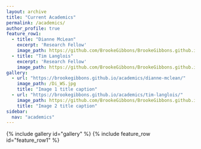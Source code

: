 ```yaml
---
layout: archive
title: "Current Academics"
permalink: /academics/
author_profile: true
feature_row1:
  - title: "Dianne McLean"
    excerpt: 'Research Fellow'
    image_path: https://github.com/BrookeGibbons/BrookeGibbons.github.io/blob/master/blanks.PNG?raw=true
  - title: "Tim Langlois"
    excerpt: 'Research Fellow'
    image_path: https://github.com/BrookeGibbons/BrookeGibbons.github.io/blob/master/blanks.PNG?raw=true
gallery:
  - url: "https://brookegibbons.github.io/academics/dianne-mclean/"
    image_path: /Di_WS.jpg
    title: "Image 1 title caption"
  - url: "https://brookegibbons.github.io/academics/tim-langlois/"
    image_path: https://github.com/BrookeGibbons/BrookeGibbons.github.io/blob/master/Tim_WS.jpg?raw=true
    title: "Image 2 title caption"
sidebar:
  nav: "academics"
---
```

{% include gallery id="gallery" %}
{% include feature_row id="feature_row1" %}
